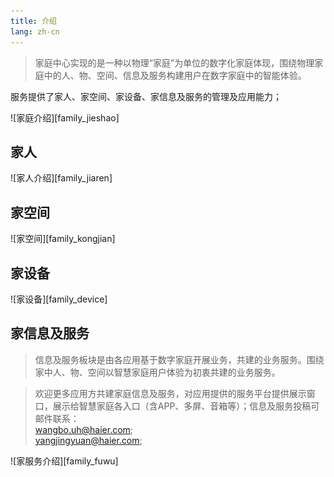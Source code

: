 ```yaml
---
title: 介绍
lang: zh-cn
---
```


>家庭中心实现的是一种以物理“家庭”为单位的数字化家庭体现，围绕物理家庭中的人、物、空间、信息及服务构建用户在数字家庭中的智能体验。

服务提供了家人、家空间、家设备、家信息及服务的管理及应用能力；

![家庭介绍][family_jieshao]


## 家人
![家人介绍][family_jiaren]

## 家空间
![家空间][family_kongjian]

## 家设备
![家设备][family_device]

## 家信息及服务
>信息及服务板块是由各应用基于数字家庭开展业务，共建的业务服务。围绕家中人、物、空间以智慧家庭用户体验为初衷共建的业务服务。

> 欢迎更多应用方共建家庭信息及服务，对应用提供的服务平台提供展示窗口，展示给智慧家庭各入口（含APP、多屏、音箱等）；信息及服务投稿可邮件联系：  
wangbo.uh@haier.com;   
yangjingyuan@haier.com;

![家服务介绍][family_fuwu]



[^-^]:常用图片注释
[family_flow]:_media/_family/family_flow.png
[family_jieshao]:_media/_family/family_jieshao.png
[family_jiaren]:_media/_family/family_jiaren.png
[family_kongjian]:_media/_family/family_kongjian.png
[family_device]:_media/_family/family_device.png
[family_fuwu]:_media/_family/family_fuwu.png